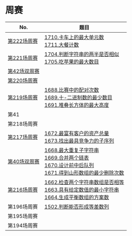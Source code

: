 # 周赛

| No.                                                          | 题目                                                         |
| ------------------------------------------------------------ | ------------------------------------------------------------ |
| [第222场周赛](https://leetcode-cn.com/contest/weekly-contest-222/) | [1710.卡车上的最大单元数](https://leetcode-cn.com/problems/maximum-units-on-a-truck/)<br />[1711.大餐计数](https://leetcode-cn.com/problems/count-good-meals/) |
| [第221场周赛](https://leetcode-cn.com/contest/weekly-contest-221/) | [1704.判断字符串的两半是否相似](https://leetcode-cn.com/problems/determine-if-string-halves-are-alike/)<br />[1705.吃苹果的最大数目](https://leetcode-cn.com/problems/maximum-number-of-eaten-apples/) |
| [第42场双周赛](https://leetcode-cn.com/contest/biweekly-contest-42/) |                                                              |
| [第220场周赛](https://leetcode-cn.com/contest/weekly-contest-220/) |                                                              |
| [第219场周赛](https://leetcode-cn.com/contest/weekly-contest-219/) | [1688.比赛中的配对次数](https://leetcode-cn.com/problems/count-of-matches-in-tournament/)<br />[1689.十-二进制数的最少数目](https://leetcode-cn.com/problems/partitioning-into-minimum-number-of-deci-binary-numbers/)<br />[1691.堆叠长方体的最大高度](https://leetcode-cn.com/problems/maximum-height-by-stacking-cuboids/) |
| 第41                                                         |                                                              |
| 第218场周赛                                                  |                                                              |
| [第217场周赛](https://leetcode-cn.com/contest/weekly-contest-217/) | [1672.最富有客户的资产总量](https://leetcode-cn.com/problems/richest-customer-wealth/)<br />[1673.找出最具竞争力的子序列](https://leetcode-cn.com/problems/find-the-most-competitive-subsequence/) |
| [第40场双周赛](https://leetcode-cn.com/contest/biweekly-contest-40/) | [1668.最大重复子字符串](https://leetcode-cn.com/problems/maximum-repeating-substring/)<br />[1669.合并两个链表](https://leetcode-cn.com/problems/merge-in-between-linked-lists/)<br />[1670.设计前中后队列](https://leetcode-cn.com/problems/design-front-middle-back-queue/)<br />[1671.得到山形数组的最少删除次数](https://leetcode-cn.com/problems/minimum-number-of-removals-to-make-mountain-array/) |
| [第216场周赛](https://leetcode-cn.com/contest/weekly-contest-216/) | [1662.检查两个字符串数组是否相等](https://leetcode-cn.com/problems/check-if-two-string-arrays-are-equivalent/)<br />[ 1663.具有给定数值的最小字符串](https://leetcode-cn.com/problems/smallest-string-with-a-given-numeric-value/)<br />[1664.生成平衡数组的方案数](https://leetcode-cn.com/problems/ways-to-make-a-fair-array/) |
| 第196场周赛                                                  | [1502.判断能否形成等差数列](https://leetcode-cn.com/problems/can-make-arithmetic-progression-from-sequence/) |
| 第195场周赛                                                  |                                                              |
| 第194场周赛                                                  |                                                              |

